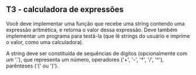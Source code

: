 ## T3 - calculadora de expressões

Você deve implementar uma função que recebe uma string contendo uma expressão aritmética, e retorna o valor dessa expressão.
Deve também implementar um programa para testá-la (que lê strings do usuário e imprime o valor, como uma calculadora).

A string deve ser constituída de sequências de dígitos (opcionalmente com um '.'), que representa um número, operadores ('+', '-', '\*', '/', '^'), parênteses ('(' ou ')').
